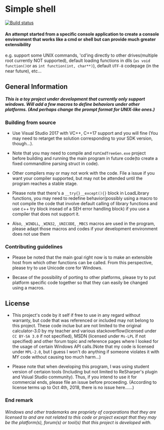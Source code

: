 # Simple shell

[![Build status](https://ci.appveyor.com/api/projects/status/4ioxd82h1l91yoqd?svg=true)](https://ci.appveyor.com/project/shangjiaxuan/simple-shell)

#### An attempt started from a specific console application to create a console environment that works like a cmd or shell but can provide much greater extensibility
e.g. support some UNIX commands, 'cd'ing directly to other drives(multiple root currently NOT supported), default loading functions in dlls (`as void function()`or as `int function(int, char**)`), default `UTF-8` codepage (in the near future), etc...

## General Information

##### This is a toy project under development that currently only support windows. Will add a few macros to define behaviors under other platforms. (And perhaps change the prompt format for UNIX-like ones.)

### Building from source

* Use Visual Studio 2017 with VC++, C++17 support and you will fine (You may need to retarget the solution corresponding to your SDK version, though...). 

* Note that you may need to compile and run`CmdTreeGen.exe` project before building and running the main program in future code(to create a fixed commandline parsing struct in code).

* Other compilers may or may not work with the code. File a issue if you want your compiler supported, but may not be attended until the program reaches a stable stage.

* Please note that there's a `__try{}__except(){}` block in LoadLibrary functions, you may need to redefine behavior(possibly using a macro to not compile the code that involve default calling of library functions and use c++ try block insead of a SEH error handling block) if you use a compiler that does not support it. 

* Also, `_WINDLL`, `_WIN32`, `_UNICODE`, `_MBCS` macros are used in the program, please adapt those macros and codes if your development environment does not use them

### Contributing guidelines

* Please be noted that the main goal right now is to make an extensible host from which other functions can be called. From this perspective, please try to use Unicode core for Windows.

*  Becase of the possibility of porting to other platforms, please try to put platform specific code together so that they can easily be changed using a macros.

## License

* This project's code by it self if free to use in any regard without warranty, but code that was referenced or included may not belong to this project. These code inclue but are not limited to the original calculator-3.0 by my teacher and various stackoverflow(licensed under `CC BY-SA 3.0` if not specified), MSDN (licensed under `Ms-LPL` if not specified) and other forum topic and reference pages where I looked for the usage of certain Windows API calls.(Note that my code is licensed under `MPL-2.0`, but I guess I won't do anything if someone violates it with MY code without causing too much harm...)

* Please note that when developing this program, I was using student version of certaion tools (Including but not limited to ReSharper's plugin and Vsiual Studio community). Thus, if you intend to use it for commercial ends, please file an issue before proceeding. 
(According to license terms up to Oct 4th, 2018, there is no issue here......)

### End remark

###### Windows and other trademarks are propriety of corporations that they are licensed to and are not related to this code or project except that they may be the platform(s), forum(s) or tool(s) that this project is developed with.
